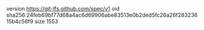 version https://git-lfs.github.com/spec/v1
oid sha256:24feb69bf77d68a4ac6d69906abe83513e0b2ded5fc26a26f28323615b4c56f9
size 1553
